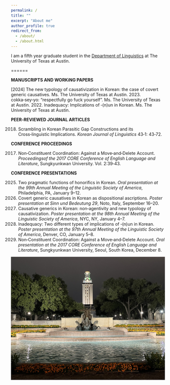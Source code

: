 ```yaml
---
permalink: /
title: ""
excerpt: "About me"
author_profile: true
redirect_from: 
  - /about/
  - /about.html
---
```

I am a fifth year graduate student in the [Department of Linguistics](https://liberalarts.utexas.edu/linguistics/) at The University of Texas at Austin. 

======

**MANUSCRIPTS AND WORKiNG PAPERS**

[2024] The new typology of causativization in Korean: the case of covert generic causatives. Ms. The University of
Texas at Austin.
2023. cokka‑sey‑yo: “respectfully go fuck yourself”. Ms. The University of Texas at Austin.
2022. Inadequacy: Implications of ‑(n)un in Korean. Ms. The University of Texas at Austin.

**PEER‑REVIEWED JOURNAL ARTICLES**

2018. Scrambling in Korean Parasitic Gap Constructions and its Cross‑linguistic Implications. _Korean Journal
of Linguistics_ 43‑1: 43‑72.

**CONFERENCE PROCEEDINGS**

2017. Non‑Constituent Coordination: Against a Move‑and‑Delete Account. _Proceedingsof the 2017 CORE
Conference of English Language and Literature_, Sungkyunkwan University. Vol. 2:39‑43.

**CONFERENCE PRESENTATIONS**

2025. Two pragmatic functions of honorifics in Korean. _Oral presentation at the 99th Annual Meeting of the
Linguistic Society of America_, Philadelphia, PA, January 9–12.
2024. Covert generic causatives in Korean as dispositional ascriptions. _Poster presentation at Sinn und
Bedeutung 29_, Noto, Italy, September 16–20.
2024. Causative generics in Korean: non‑agentivity and new typology of causativization. _Poster presentation
at the 98th Annual Meeting of the Linguistic Society of America_, NYC, NY, January 4–7.
2023. Inadequacy: Two different types of implications of ‑(n)un in Korean. _Poster presentation at the 97th
Annual Meeting of the Linguistic Society of America_, Denver, CO, January 5–8.
2017. Non‑Constituent Coordination: Against a Move‑and‑Delete Account. _Oral presentation at the 2017
CORE Conference of English Language and Literature_, Sungkyunkwan University, Seoul, South Korea, December 8.



![UT Tower](/images/uttower.jpg)

